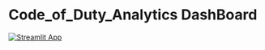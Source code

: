 # Code_of_Duty_Analytics DashBoard

[![Streamlit App](https://static.streamlit.io/badges/streamlit_badge_black_white.svg)](https://jbwilliams1006-code-of-duty-analytics-dashboard-wk66l3.streamlit.app)

